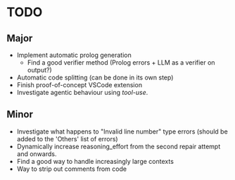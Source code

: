 # TODO

## Major

* Implement automatic prolog generation
  * Find a good verifier method (Prolog errors + LLM as a verifier on output?)
* Automatic code splitting (can be done in its own step)
* Finish proof-of-concept VSCode extension
* Investigate agentic behaviour using *tool-use*.

## Minor

* Investigate what happens to "Invalid line number" type errors (should be added to the 'Others' list of errors)
* Dynamically increase reasoning_effort from the second repair attempt and onwards.
* Find a good way to handle increasingly large contexts
* Way to strip out comments from code